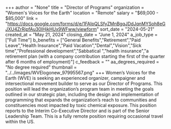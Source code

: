 +++
author = "None"
title = "Director of Programs"
organization = "Women's Voices for the Earth"
location = "Remote"
salary = "$69,000 - $85,000"
link = "https://docs.google.com/forms/d/e/1FAIpQLSfyZMnBgqJDdJqnMYSoh8eGJXU4ZrRipfAu30IHjkHUx9WFww/viewform"
sort_date = "2024-05-21"
created_at = "May 21, 2024"
closing_date = "June 1, 2024"
a_job_type = ["Full Time"]
b_benefits = ["General Benefits","Retirement","Paid Leave","Health Insurance","Paid Vacation","Dental","Vision","Sick time","Professional development","Sabbatical ","health insurance","a retirement plan (with a company contribution starting the first of the quarter after 6 months of employment)"]
c_feedback = ""
aa_degrees_required = "No degree required"
thumbnail = "../../images/WVElogonew_97995567.png"
+++
Women’s Voices for the Earth (WVE) is seeking an experienced organizer, campaigner and intersectional movement builder to serve as our Director of Programs. This position will lead the organization’s program team in meeting the goals outlined in our strategic plan, including the design and implementation of programming that expands the organization’s reach to communities and constituencies most impacted by toxic chemical exposure. This position reports to the Interim Co-Executive Director and is part of the Senior Leadership Team. This is a fully remote position requiring occasional travel within the US. 
